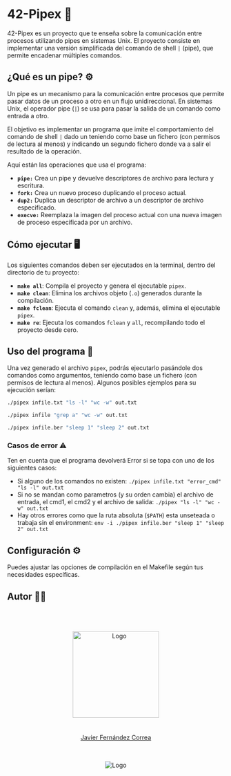 # 42-Pipex 🚀

42-Pipex es un proyecto que te enseña sobre la comunicación entre procesos utilizando pipes en sistemas Unix. El proyecto consiste en implementar una versión simplificada del comando de shell `|` (pipe), que permite encadenar múltiples comandos.

## ¿Qué es un pipe? ⚙️

Un pipe es un mecanismo para la comunicación entre procesos que permite pasar datos de un proceso a otro en un flujo unidireccional. En sistemas Unix, el operador pipe (`|`) se usa para pasar la salida de un comando como entrada a otro.

El objetivo es implementar un programa que imite el comportamiento del comando de shell `|` dado un teniendo como base un fichero (con permisos de lectura al menos) y indicando un segundo fichero donde va a salir el resultado de la operación.

Aquí están las operaciones que usa el programa:

- **`pipe:`** Crea un pipe y devuelve descriptores de archivo para lectura y escritura.
- **`fork:`** Crea un nuevo proceso duplicando el proceso actual.
- **`dup2:`** Duplica un descriptor de archivo a un descriptor de archivo especificado.
- **`execve:`** Reemplaza la imagen del proceso actual con una nueva imagen de proceso especificada por un archivo.

## Cómo ejecutar 🖥️

Los siguientes comandos deben ser ejecutados en la terminal, dentro del directorio de tu proyecto:

- **`make all`**: Compila el proyecto y genera el ejecutable `pipex`.
- **`make clean`**: Elimina los archivos objeto (`.o`) generados durante la compilación.
- **`make fclean`**: Ejecuta el comando `clean` y, además, elimina el ejecutable `pipex`.
- **`make re`**: Ejecuta los comandos `fclean` y `all`, recompilando todo el proyecto desde cero.

## Uso del programa 🏃

Una vez generado el archivo `pipex`, podrás ejecutarlo pasándole dos comandos como argumentos, teniendo como base un fichero (con permisos de lectura al menos). Algunos posibles ejemplos para su ejecución serían:

```sh
./pipex infile.txt "ls -l" "wc -w" out.txt

./pipex infile "grep a" "wc -w" out.txt

./pipex infile.ber "sleep 1" "sleep 2" out.txt
```

### Casos de error ⚠️

Ten en cuenta que el programa devolverá Error si se topa con uno de los siguientes casos:
- Si alguno de los comandos no existen: `./pipex infile.txt "error_cmd" "ls -l" out.txt`
- Si no se mandan como parametros (y su orden cambia) el archivo de entrada, el cmd1, el cmd2 y el archivo de salida: `./pipex "ls -l" "wc -w" out.txt`
- Hay otros errores como que la ruta absoluta (`$PATH`) esta unseteada o trabaja sin el environment: `env -i ./pipex infile.ber "sleep 1" "sleep 2" out.txt`

## Configuración ⚙️

Puedes ajustar las opciones de compilación en el Makefile según tus necesidades específicas. 

## Autor 👨‍💻
  <br/>
  <br/>
  <br/>

</div>
<div align="center">
  <img src="https://avatars.githubusercontent.com/u/102600920?v=4" alt="Logo" width="200"/>
  <br/>
  <br/>
  <div style="margin: 20px 0 30px;">
  <a href="https://github.com/jfercode">Javier Fernández Correa</a>
  </div>
</div>
  <br/>
<div align="center">
  <img src="https://encrypted-tbn0.gstatic.com/images?q=tbn:ANd9GcTVInHuUPtp3uiEuvF0aYAkFBUzpnr65b2CDA&s" alt="Logo"/>
</div>
<br/>
</div>
